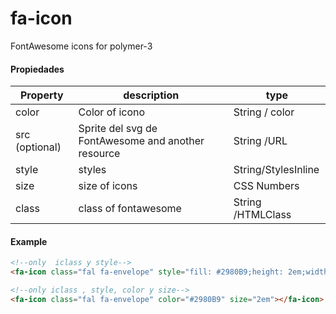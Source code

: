 # fa-icon
FontAwesome icons for polymer-3
#### Propiedades
Property | description | type
------------ | ------------- | -------------
color | Color of icono | String / color
src (optional) | Sprite del svg de FontAwesome and another resource | String /URL
style | styles | String/StylesInline
size | size of icons| CSS Numbers
class | class of fontawesome |String /HTMLClass

#### Example
```html
<!--only  iclass y style-->
<fa-icon class="fal fa-envelope" style="fill: #2980B9;height: 2em;width: 2em;"></fa-icon>

<!--only iclass , style, color y size-->
<fa-icon class="fal fa-envelope" color="#2980B9" size="2em"></fa-icon>
```